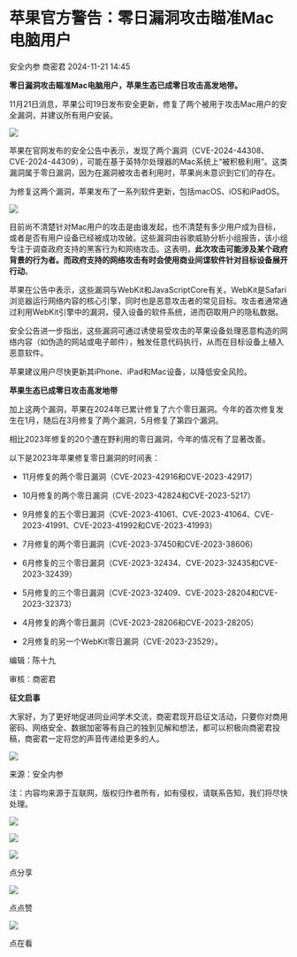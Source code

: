 #  苹果官方警告：零日漏洞攻击瞄准Mac电脑用户   
​安全内参  商密君   2024-11-21 14:45  
  
**零日漏洞攻击瞄准Mac电脑用户，苹果生态已成零日攻击高发地带。**  
  
  
11月21日消息，苹果公司19日发布安全更新，修复了两个被用于攻击Mac用户的安全漏洞，并建议所有用户安装。  
  
![](https://mmbiz.qpic.cn/sz_mmbiz_png/FzZb53e8g7spIIibCLiaicg0vKicJqz8OZyywdK1IIVOaR2NUlmPnM6UkOv1NgVfBL5YjQkGx1M3ibN1aaIMlBaQicUA/640?wx_fmt=other&from=appmsg&tp=webp&wxfrom=5&wx_lazy=1&wx_co=1 "")  
  
  
苹果在官网发布的安全公告中表示，发现了两个漏洞（CVE-2024-44308、CVE-2024-44309），可能在基于英特尔处理器的Mac系统上“被积极利用”。这类漏洞属于零日漏洞，因为在漏洞被攻击者利用时，苹果尚未意识到它们的存在。  
  
为修复这两个漏洞，苹果发布了一系列软件更新，包括macOS、iOS和iPadOS。  
  
![](https://mmbiz.qpic.cn/sz_mmbiz_png/FzZb53e8g7spIIibCLiaicg0vKicJqz8OZyyUEO45NppbrXvbdaGibj08wsxnujIS5e8PVXE49Icz8MO4TB00IEwqCA/640?wx_fmt=other&from=appmsg&tp=webp&wxfrom=5&wx_lazy=1&wx_co=1 "")  
  
目前尚不清楚针对Mac用户的攻击是由谁发起，也不清楚有多少用户成为目标，或者是否有用户设备已经被成功攻破。这些漏洞由谷歌威胁分析小组报告，该小组专注于调查政府支持的黑客行为和网络攻击。这表明，**此次攻击可能涉及某个政府背景的行为者。而政府支持的网络攻击有时会使用商业间谍软件针对目标设备展开行动**。  
  
苹果在公告中表示，这些漏洞与WebKit和JavaScriptCore有关。WebKit是Safari浏览器运行网络内容的核心引擎，同时也是恶意攻击者的常见目标。攻击者通常通过利用WebKit引擎中的漏洞，侵入设备的软件系统，进而窃取用户的隐私数据。  
  
安全公告进一步指出，这些漏洞可通过诱使易受攻击的苹果设备处理恶意构造的网络内容（如伪造的网站或电子邮件），触发任意代码执行，从而在目标设备上植入恶意软件。  
  
苹果建议用户尽快更新其iPhone、iPad和Mac设备，以降低安全风险。  
  
  
**苹果生态已成零日攻击高发地带**  
  
  
加上这两个漏洞，苹果在2024年已累计修复了六个零日漏洞。今年的首次修复发生在1月，随后在3月修复了两个漏洞，5月修复了第四个漏洞。  
  
相比2023年修复的20个遭在野利用的零日漏洞，今年的情况有了显著改善。  
  
以下是2023年苹果修复零日漏洞的时间表：  
- 11月修复的两个零日漏洞（CVE-2023-42916和CVE-2023-42917）  
  
- 10月修复的两个零日漏洞（CVE-2023-42824和CVE-2023-5217）  
  
- 9月修复的五个零日漏洞（CVE-2023-41061、CVE-2023-41064、CVE-2023-41991、CVE-2023-41992和CVE-2023-41993）  
  
- 7月修复的两个零日漏洞（CVE-2023-37450和CVE-2023-38606）  
  
- 6月修复的三个零日漏洞（CVE-2023-32434、CVE-2023-32435和CVE-2023-32439）  
  
- 5月修复的三个零日漏洞（CVE-2023-32409、CVE-2023-28204和CVE-2023-32373）  
  
- 4月修复的两个零日漏洞（CVE-2023-28206和CVE-2023-28205）  
  
- 2月修复的另一个WebKit零日漏洞（CVE-2023-23529）。  
  
  
  
  
编辑：陈十九  
  
审核：商密君  
  
**征文启事**  
  
大家好，为了更好地促进同业间学术交流，商密君现开启征文活动，只要你对商用密码、网络安全、数据加密等有自己的独到见解和想法，都可以积极向商密君投稿，商密君一定将您的声音传递给更多的人。  
  
  
![](https://mmbiz.qpic.cn/mmbiz_jpg/1HyKzSU2XXNcXmbiaiaCljdXpwzOEQ9QTBXMibM6rZTOnbTSwTmCXncQLria2vuLGxn8QPtznzBc0as8vBxWIjrWxQ/640?wx_fmt=jpeg "")  
  
来源：安全内参  
  
注：内容均来源于互联网，版权归作者所有，如有侵权，请联系告知，我们将尽快处理。  
  
![](https://mmbiz.qpic.cn/mmbiz_jpg/1HyKzSU2XXOdeQx0thlyozF2swQTEN9iaaBNDG0jTKfAgqgdesve8x5IEWNvYxjF6sAWjO1TPCZVsWd0oiaDn3uw/640?wx_fmt=jpeg&wxfrom=5&wx_lazy=1&wx_co=1 "")  
  
  
![](https://mmbiz.qpic.cn/mmbiz_png/1HyKzSU2XXMyyClGk1cttkSBbJicAn5drpXEbFIeChG9IkrslYEylRF4Z6KNaxNafDwr5ibcYaZXdnveQCNIr5kw/640?wx_fmt=jpeg&wxfrom=5&wx_lazy=1&wx_co=1 "")  
  
![](https://mmbiz.qpic.cn/mmbiz_png/1HyKzSU2XXMZPiaDBD8yxbIHiciauWK4tuiaMcJkA69QYZ9T4jmc3fdN6EA7Qq9A8E3RWcTKhxVEU1QjqOgrJMu2Qg/640?wx_fmt=png&wxfrom=5&wx_lazy=1&wx_co=1 "")  
  
点分享  
  
![](https://mmbiz.qpic.cn/mmbiz_png/1HyKzSU2XXMZPiaDBD8yxbIHiciauWK4tuiaiaRXdw4BFsc7MxzkVZaKGgtjWA5GKtUfm3hlgzsBtjJ0mnh9QibeFOGQ/640?wx_fmt=png&wxfrom=5&wx_lazy=1&wx_co=1 "")  
  
点点赞  
  
![](https://mmbiz.qpic.cn/mmbiz_png/1HyKzSU2XXMZPiaDBD8yxbIHiciauWK4tuiaeiaNlRO9954g4VS87icD7KQdxzokTGDIjmCJA563IwfStoFzPUaliauXg/640?wx_fmt=png&wxfrom=5&wx_lazy=1&wx_co=1 "")  
  
点在看  
  

